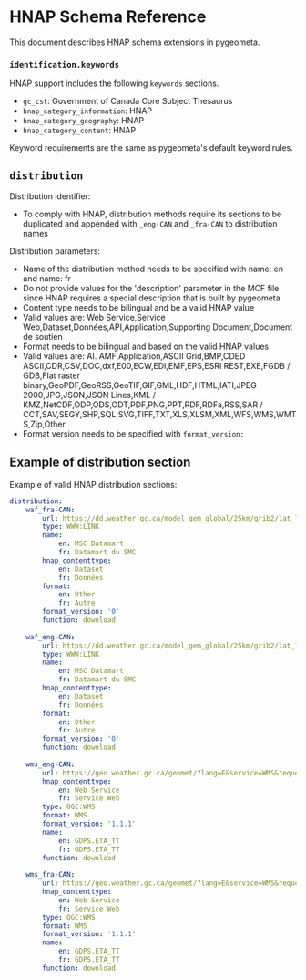 # HNAP Schema Reference

This document describes HNAP schema extensions in pygeometa.

### `identification.keywords`

HNAP support includes the following `keywords` sections.

* `gc_cst`: Government of Canada Core Subject Thesaurus
* `hnap_category_information`: HNAP
* `hnap_category_geography`: HNAP
* `hnap_category_content`: HNAP

Keyword requirements are the same as pygeometa's default keyword rules.

## `distribution`

Distribution identifier:

* To comply with HNAP, distribution methods require its sections to be duplicated and appended with `_eng-CAN` and `_fra-CAN` to distribution names

Distribution parameters:

* Name of the distribution method needs to be specified with name: en and name: fr
* Do not provide values for the 'description' parameter in the MCF file since HNAP requires a special description that is built by pygeometa
* Content type needs to be bilingual and be a valid HNAP value
 * Valid values are: Web Service,Service Web,Dataset,Données,API,Application,Supporting Document,Document de soutien 
* Format needs to be bilingual and based on the valid HNAP values
 * Valid values are: AI. AMF,Application,ASCII Grid,BMP,CDED ASCII,CDR,CSV,DOC,dxf,E00,ECW,EDI,EMF,EPS,ESRI REST,EXE,FGDB / GDB,Flat raster binary,GeoPDF,GeoRSS,GeoTIF,GIF,GML,HDF,HTML,IATI,JPEG 2000,JPG,JSON,JSON Lines,KML / KMZ,NetCDF,ODP,ODS,ODT,PDF,PNG,PPT,RDF,RDFa,RSS,SAR / CCT,SAV,SEGY,SHP,SQL,SVG,TIFF,TXT,XLS,XLSM,XML,WFS,WMS,WMTS,Zip,Other
* Format version needs to be specified with `format_version:`

## Example of distribution section

Example of valid HNAP distribution sections:

```yaml
distribution:
    waf_fra-CAN:
        url: https://dd.weather.gc.ca/model_gem_global/25km/grib2/lat_lon/
        type: WWW:LINK
        name:
            en: MSC Datamart
            fr: Datamart du SMC
        hnap_contenttype:
            en: Dataset
            fr: Données
        format:
            en: Other
            fr: Autre
        format_version: '0'
        function: download
        
    waf_eng-CAN:
        url: https://dd.weather.gc.ca/model_gem_global/25km/grib2/lat_lon/
        type: WWW:LINK
        name:
            en: MSC Datamart
            fr: Datamart du SMC
        hnap_contenttype:
            en: Dataset
            fr: Données
        format:
            en: Other
            fr: Autre
        format_version: '0'
        function: download
        
    wms_eng-CAN:
        url: https://geo.weather.gc.ca/geomet/?lang=E&service=WMS&request=GetCapabilities&layers=GDPS.ETA_TT
        hnap_contenttype:
            en: Web Service
            fr: Service Web
        type: OGC:WMS
        format: WMS
        format_version: '1.1.1'
        name:
            en: GDPS.ETA_TT
            fr: GDPS.ETA_TT
        function: download
        
    wms_fra-CAN:
        url: https://geo.weather.gc.ca/geomet/?lang=E&service=WMS&request=GetCapabilities&layers=GDPS.ETA_TT
        hnap_contenttype:
            en: Web Service
            fr: Service Web
        type: OGC:WMS
        format: WMS
        format_version: '1.1.1'
        name:
            en: GDPS.ETA_TT
            fr: GDPS.ETA_TT
        function: download
```
